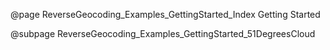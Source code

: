 @page ReverseGeocoding_Examples_GettingStarted_Index Getting Started

@subpage ReverseGeocoding_Examples_GettingStarted_51DegreesCloud
